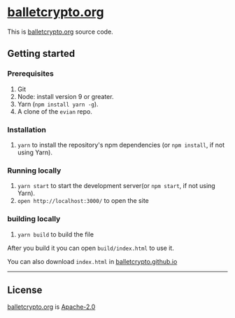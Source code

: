 # [balletcrypto.org](https://balletcrypto.org)
This is [balletcrypto.org](balletcrypto.org) source code.
## Getting started
### Prerequisites
1. Git
1. Node: install version 9 or greater.
1. Yarn (`npm install yarn -g`).
1. A clone of the `evian` repo.

### Installation
1. `yarn` to install the repository's npm dependencies (or `npm install`, if not using Yarn).

### Running locally

1.  `yarn start` to start the development server(or `npm start`, if not using Yarn).
1.  `open http://localhost:3000/` to open the site

### building locally
1. `yarn build` to build the file

After you build it you can open `build/index.html` to use it.

You can also download `index.html` in [balletcrypto.github.io](https://github.com/balletcrypto/balletcrypto.github.io)

---
## License

[balletcrypto.org](https://github.com/facebook/create-react-app) is [Apache-2.0](./LICENSE)

